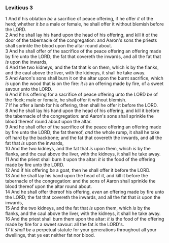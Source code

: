 ### Leviticus 3

1 And if his oblation *be* a sacrifice of peace offering, if he offer *it* of the herd; whether *it be* a male or female, he shall offer it without blemish before the LORD.  
2 And he shall lay his hand upon the head of his offering, and kill it *at* the door of the tabernacle of the congregation: and Aaron's sons the priests shall sprinkle the blood upon the altar round about.  
3 And he shall offer of the sacrifice of the peace offering an offering made by fire unto the LORD; the fat that covereth the inwards, and all the fat that *is* upon the inwards,  
4 And the two kidneys, and the fat that *is* on them, which *is* by the flanks, and the caul above the liver, with the kidneys, it shall he take away.  
5 And Aaron's sons shall burn it on the altar upon the burnt sacrifice, which *is* upon the wood that *is* on the fire: *it is* an offering made by fire, of a sweet savour unto the LORD.  
6 And if his offering for a sacrifice of peace offering unto the LORD *be* of the flock; male or female, he shall offer it without blemish.  
7 If he offer a lamb for his offering, then shall he offer it before the LORD.  
8 And he shall lay his hand upon the head of his offering, and kill it before the tabernacle of the congregation: and Aaron's sons shall sprinkle the blood thereof round about upon the altar.  
9 And he shall offer of the sacrifice of the peace offering an offering made by fire unto the LORD; the fat thereof, *and* the whole rump, it shall he take off hard by the backbone; and the fat that covereth the inwards, and all the fat that *is* upon the inwards,  
10 And the two kidneys, and the fat that *is* upon them, which *is* by the flanks, and the caul above the liver, with the kidneys, it shall he take away.  
11 And the priest shall burn it upon the altar: *it is* the food of the offering made by fire unto the LORD.  
12 And if his offering *be* a goat, then he shall offer it before the LORD.  
13 And he shall lay his hand upon the head of it, and kill it before the tabernacle of the congregation: and the sons of Aaron shall sprinkle the blood thereof upon the altar round about.  
14 And he shall offer thereof his offering, *even* an offering made by fire unto the LORD; the fat that covereth the inwards, and all the fat that *is* upon the inwards,  
15 And the two kidneys, and the fat that *is* upon them, which *is* by the flanks, and the caul above the liver, with the kidneys, it shall he take away.  
16 And the priest shall burn them upon the altar: *it is* the food of the offering made by fire for a sweet savour: all the fat *is* the LORD's.  
17 *It shall be* a perpetual statute for your generations throughout all your dwellings, that ye eat neither fat nor blood.  
